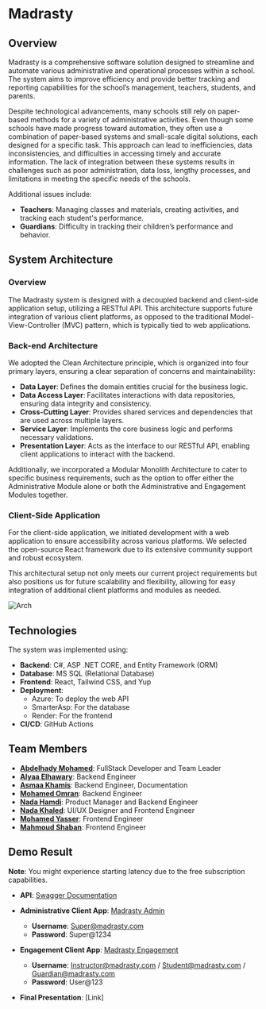 # Madrasty

## Overview

Madrasty is a comprehensive software solution designed to streamline and automate various administrative and operational processes within a school. The system aims to improve efficiency and provide better tracking and reporting capabilities for the school’s management, teachers, students, and parents.

Despite technological advancements, many schools still rely on paper-based methods for a variety of administrative activities. Even though some schools have made progress toward automation, they often use a combination of paper-based systems and small-scale digital solutions, each designed for a specific task. This approach can lead to inefficiencies, data inconsistencies, and difficulties in accessing timely and accurate information. The lack of integration between these systems results in challenges such as poor administration, data loss, lengthy processes, and limitations in meeting the specific needs of the schools.

Additional issues include:
- **Teachers**: Managing classes and materials, creating activities, and tracking each student's performance.
- **Guardians**: Difficulty in tracking their children’s performance and behavior.

## System Architecture

### Overview
The Madrasty system is designed with a decoupled backend and client-side application setup, utilizing a RESTful API. This architecture supports future integration of various client platforms, as opposed to the traditional Model-View-Controller (MVC) pattern, which is typically tied to web applications.

### Back-end Architecture
We adopted the Clean Architecture principle, which is organized into four primary layers, ensuring a clear separation of concerns and maintainability:
- **Data Layer**: Defines the domain entities crucial for the business logic.
- **Data Access Layer**: Facilitates interactions with data repositories, ensuring data integrity and consistency.
- **Cross-Cutting Layer**: Provides shared services and dependencies that are used across multiple layers.
- **Service Layer**: Implements the core business logic and performs necessary validations.
- **Presentation Layer**: Acts as the interface to our RESTful API, enabling client applications to interact with the backend.

Additionally, we incorporated a Modular Monolith Architecture to cater to specific business requirements, such as the option to offer either the Administrative Module alone or both the Administrative and Engagement Modules together.

### Client-Side Application
For the client-side application, we initiated development with a web application to ensure accessibility across various platforms. We selected the open-source React framework due to its extensive community support and robust ecosystem.

This architectural setup not only meets our current project requirements but also positions us for future scalability and flexibility, allowing for easy integration of additional client platforms and modules as needed.

![Arch](https://github.com/Hadymohammed/About-Madrasty/assets/50783061/ad9dcae7-2e1f-4cea-a498-b54daf5f0eb1)



## Technologies
The system was implemented using:
- **Backend**: C#, ASP .NET CORE, and Entity Framework (ORM)
- **Database**: MS SQL (Relational Database)
- **Frontend**: React, Tailwind CSS, and Yup
- **Deployment**:
  - Azure: To deploy the web API
  - SmarterAsp: For the database
  - Render: For the frontend
- **CI/CD**: GitHub Actions

## Team Members
- [**Abdelhady Mohamed**](https://github.com/Hadymohammed): FullStack Developer and Team Leader
- [**Alyaa Elhawary**](https://github.com/alyaa999): Backend Engineer
- [**Asmaa Khamis**](https://github.com/AsmaaKhamis1911): Backend Engineer, Documentation
- [**Mohamed Omran**](https://github.com/MohamedOmran890): Backend Engineer
- [**Nada Hamdi**](https://github.com/Nada0Hamdi): Product Manager and Backend Engineer
- [**Nada Khaled**](https://github.com/nadaKhalid13): UI/UX Designer and Frontend Engineer
- [**Mohamed Yasser**](https://github.com/Mhmdyasser33): Frontend Engineer
- [**Mahmoud Shaban**](https://github.com/mahmoud-sh3aban): Frontend Engineer

## Demo Result
**Note**: You might experience starting latency due to the free subscription capabilities.

- **API**: [Swagger Documentation](https://madrasty-api.azurewebsites.net/swagger/index.html)
- **Administrative Client App**: [Madrasty Admin](https://madrasty.onrender.com/login)
  - **Username**: Super@madrasty.com
  - **Password**: Super@1234

- **Engagement Client App**: [Madrasty Engagement](https://mardasty-engagement.onrender.com/login)
  - **Username**: Instructor@madrasty.com / Student@madrasty.com / Guardian@madrasty.com
  - **Password**: User@123

- **Final Presentation**: [Link]
